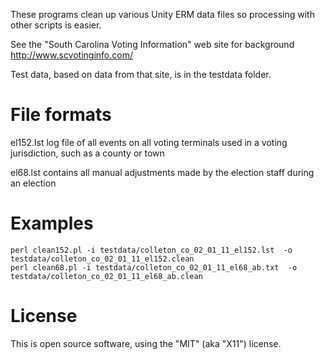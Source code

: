 These programs clean up various Unity ERM data files so processing with other scripts is 
easier.

See the "South Carolina Voting Information" web site for background
 http://www.scvotinginfo.com/

Test data, based on data from that site, is in the testdata folder.

File formats
============

 el152.lst	log file of all events on all voting terminals used in a voting jurisdiction, such as a county or town

 el68.lst	contains all manual adjustments made by the election staff during an election

Examples
========

    perl clean152.pl -i testdata/colleton_co_02_01_11_el152.lst  -o testdata/colleton_co_02_01_11_el152.clean
    perl clean68.pl -i testdata/colleton_co_02_01_11_el68_ab.txt  -o testdata/colleton_co_02_01_11_el68_ab.clean

License
=======
This is open source software, using the "MIT" (aka "X11") license.
